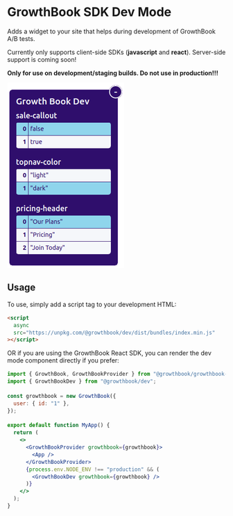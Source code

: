 # GrowthBook SDK Dev Mode

Adds a widget to your site that helps during development of GrowthBook A/B tests.

Currently only supports client-side SDKs (**javascript** and **react**). Server-side support is coming soon!

**Only for use on development/staging builds. Do not use in production!!!**

![Dev Mode Variation Switcher](variation-switcher.png)

## Usage

To use, simply add a script tag to your development HTML:

```html
<script
  async
  src="https://unpkg.com/@growthbook/dev/dist/bundles/index.min.js"
></script>
```

OR if you are using the GrowthBook React SDK, you can render the dev mode component directly if you prefer:

```jsx
import { GrowthBook, GrowthBookProvider } from "@growthbook/growthbook-react";
import { GrowthBookDev } from "@growthbook/dev";

const growthbook = new GrowthBook({
  user: { id: "1" },
});

export default function MyApp() {
  return (
    <>
      <GrowthBookProvider growthbook={growthbook}>
        <App />
      </GrowthBookProvider>
      {process.env.NODE_ENV !== "production" && (
        <GrowthBookDev growthbook={growthbook} />
      )}
    </>
  );
}
```
